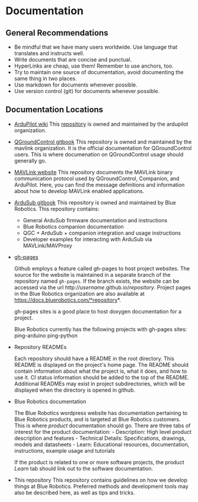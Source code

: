 # Documentation

## General Recommendations

- Be mindful that we have many users worldwide. Use language that translates and instructs well.
- Write documents that are concise and punctual. 
- HyperLinks are cheap, use them! Remember to use anchors, too.
- Try to maintain one source of documentation, avoid documenting the same thing in two places.
- Use markdown for documents whenever possible.
- Use version control (git) for documents whenever possible.

## Documentation Locations

- [ArduPilot wiki](http://ardupilot.org/ardupilot/)
    This [repository](https://github.com/ArduPilot/ardupilot_wiki) is owned and maintained by the ardupilot organization.
- [QGroundControl gitbook](https://docs.qgroundcontrol.com/en/)
    This repository is owned and maintained by the mavlink organization. It is the official documentation for QGroundControl users. This is where documenation on QGroundControl usage should generally go.
- [MAVLink website](https://mavlink.io/)
    This repository documents the MAVLink binary communication protocol used by QGroundControl, Companion, and ArduPilot. Here, you can find the message definitions and information about how to develop MAVLink enabled applications.
- [ArduSub gitbook](http://ardusub.com)
    This repository is owned and maintained by Blue Robotics. This repository contains:
    - General ArduSub firmware documentation and instructions
    - Blue Robotics companion documentation
    - QGC + ArduSub + companion integration and usage instructions
    - Developer examples for interacting with ArduSub via MAVLink/MAVProxy
- [gh-pages](https://pages.github.com/)

    Github employs a feature called gh-pages to host project websites. The source for the website is maintained in a separate branch of the repository named `gh-pages`. If the branch exists, the website can be accessed via the url http://*username*.github.io/*repository*. Project pages in the Blue Robotics organization are also available at https://docs.bluerobotics.com/*repository*.

    gh-pages sites is a good place to host doxygen documentation for a project.

    Blue Robotics currently has the following projects with gh-pages sites:
    ping-arduino
    ping-python

- Repository READMEs

    Each repository should have a README in the root directory. This README is displayed on the project's home page. The README should contain information about what the project is, what it does, and how to use it. CI status information should be added to the top of the README. Additional READMEs may exist in project subdirectories, which will be displayed when the directory is opened in github.

- Blue Robotics documentation

    The Blue Robotics wordpress website has documentation pertaining to Blue Robotics products, and is targeted at Blue Robotics customers. This is where *product* documentation should go. There are three tabs of interest for the product documentation:
        - Description: High level product description and features
        - Technical Details: Specifications, drawings, models and datasheets
        - Learn: Educational resources, documentation, instructions, example usage and tutorials

    If the product is related to one or more software projects, the product *Learn* tab should link out to the software documentation. 


- This repository
    This repository contains guidelines on how we develop things at Blue Robotics. Preferred methods and development tools may also be described here, as well as tips and tricks.

